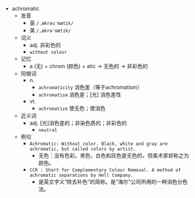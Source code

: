 - achromatic
  - 发音
    - 英 `/ˌækrəu'mætik/`
    - 美 `/,ækrə'mætɪk/`
  - 词义
    - adj. 非彩色的
    - `without colour `
  - 记忆
    - a (无) + chrom (颜色) + atic → 无色的 → 非彩色的
  - 同根词
    - n.
      - `achromaticity` 消色差（等于achromatism）
      - `achromatism` 消色差；[光] 消色差性
    - vt.
      - `achromatize` 使无色；使消色
  - 近义词
    - adj. [光]消色差的；非染色质的；非彩色的
      - `neutral`
  - 例句
    - `Achromatic: Without color. Black, white and gray are achromatic, but called colors by artist.`
      - 无色：没有色彩。黑色，白色和灰色是无色的，但美术家却称之为颜色。
    - `CCR : Short for Complementary Colour Removal. A method of achromatic separations by Hell Company.`
      - 是英文字义“除去补色”的简称。是“海尔”公司所用的一种消色分色法。

